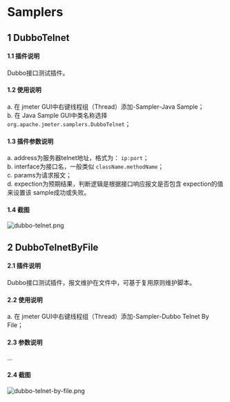 # Samplers
## 1 DubboTelnet
#### 1.1 插件说明
Dubbo接口测试插件。

#### 1.2 使用说明
a. 在 jmeter GUI中右键线程组（Thread）添加-Sampler-Java Sample；  
b. 在 Java Sample GUI中类名称选择 `org.apache.jmeter.samplers.DubboTelnet`；  

#### 1.3 插件参数说明
a. address为服务器telnet地址，格式为： `ip:port`；  
b. interface为接口名，一般类似 `className.methodName`；  
c. params为请求报文；  
d. expection为预期结果，判断逻辑是根据接口响应报文是否包含 expection的值来设置该 sample成功或失败。  

#### 1.4 截图
![dubbo-telnet.png](https://i.loli.net/2019/02/20/5c6cf1e6222aa.png)

## 2 DubboTelnetByFile
#### 2.1 插件说明
Dubbo接口测试插件，报文维护在文件中，可基于复用原则维护脚本。

#### 2.2 使用说明
a. 在 jmeter GUI中右键线程组（Thread）添加-Sampler-Dubbo Telnet By File；  

#### 2.3 参数说明
...

#### 2.4 截图
![dubbo-telnet-by-file.png](https://i.loli.net/2019/03/05/5c7e22dbec283.png)